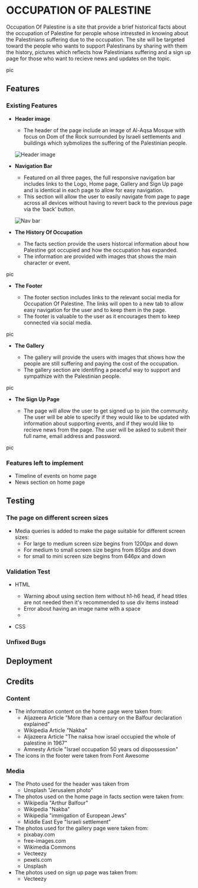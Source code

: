 # OCCUPATION OF PALESTINE

Occupation Of Palestine is a site that provide a brief historical facts about the occupation of Palestine for perople whose intressted in knowing about the Palestinians suffering due to the occupation. The site will be targeted toward the people who wants to support Palestinans by sharing with them the history, pictures which reflects how Palestinians suffering and a sign up page for those who want to recieve news and updates on the topic.


pic



## Features

### Existing Features

- __Header image__

    - The header of the page include an image of Al-Aqsa Mosque with focus on Dom of the Rock surrounded by Israeli settlements and buildings which sybmolizes the suffering of the Palestinian people.

    ![Header image](https://github.com/muadh-hudji/Portfolio1/blob/9b8f4c4a3c69d13b67516e70bd63790b97e8f29c/assets/images/sander-crombach-B5a_mgBLBX8-unsplash.jpg)

- __Navigation Bar__

    - Featured on all three pages, the full responsive navigation bar includes links to the Logo, Home page, Gallery and Sign Up page and is identical in each page to allow for easy navigation.
    - This section will allow the user to easily navigate from page to page across all devices without having to revert back to the previous page via the ‘back’ button.

    ![Nav bar]()

- __The History Of Occupation__

    - The facts section provide the users historcal information about how Palestine got occupied and how the occupation has expanded. 
    - The information are provided with images that shows the main character or event.

pic

- __The Footer__

    - The footer section includes links to the relevant social media for Occupation Of Palestine. The links will open to a new tab to allow easy navigation for the user and to keep them in the page.
    - The footer is valuable to the user as it encourages them to keep connected via social media.

pic

- __The Gallery__

    - The gallery will provide the users with images that shows how the people are still suffering and paying the cost of the occupation.
    - The gallery section are identifing a peaceful way to support and sympathize with the Palestinian people.

pic

- __The Sign Up Page__

    - The page will allow the user to get signed up to join the community. The user will be able to specify if they would like to be updated with information about supporting events, and if they would like to recieve news from the page. The user will be asked to submit their full name, email address and password.

pic

### Features left to implement

- Timeline of events on home page
- News section on home page

## Testing

### The page on different screen sizes
- Media queries is added to make the page suitable for different screen sizes:
    - For large to medium screen size begins from 1200px and down
    - For medium to small screen size begins from 850px and down
    - for small to mini screen size begins from 646px and down 

### Validation Test

- HTML
    - Warning about using section item without h1-h6 head, if head titles are not needed then it's recommended to use div items instead
    - Error about having an image name with a space
    - 

- CSS

### Unfixed Bugs


## Deployment


## Credits

### Content
- The information content on the home page were taken from:
    - Aljazeera Article "More than a century on the Balfour declaration explained"
    - Wikipedia Article "Nakba"
    - Aljazeera Article "The naksa how israel occupied the whole of palestine in 1967"
    - Amnesty Article "Israel occupation 50 years od dispossession"
- The icons in the footer were taken from Font Awesome

### Media
- The Photo used for the header was taken from
    - Unsplash "Jerusalem photo"
- The photos used on the home page in facts section were taken from:
    - Wikipedia "Arthur Balfour"
    - Wikipedia "Nakba"
    - Wikipedia "immigation of European Jews"
    - Middle East Eye "Israeli settlement"
- The photos used for the gallery page were taken from:
    - pixabay.com
    - free-images.com
    - Wikimedia Commons
    - Vecteezy
    - pexels.com
    - Unsplash
- The photos used on sign up page was taken from:
    - Vecteezy 